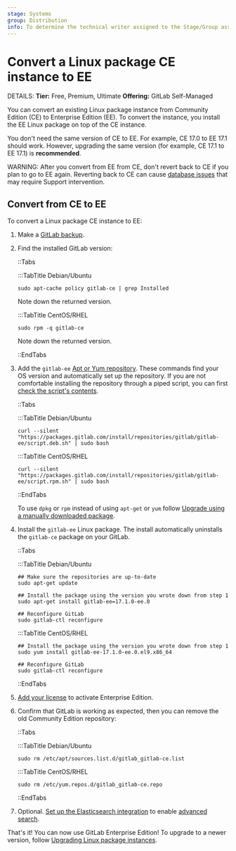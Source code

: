 ```yaml
---
stage: Systems
group: Distribution
info: To determine the technical writer assigned to the Stage/Group associated with this page, see https://handbook.gitlab.com/handbook/product/ux/technical-writing/#assignments
---
```


# Convert a Linux package CE instance to EE

DETAILS:
**Tier:** Free, Premium, Ultimate
**Offering:** GitLab Self-Managed

You can convert an existing Linux package instance from Community Edition (CE) to Enterprise Edition (EE).
To convert the instance, you install the EE Linux package on top of the CE instance.

You don't need the same version of CE to EE. For example, CE 17.0 to EE 17.1 should work. However, upgrading the same
version (for example, CE 17.1 to EE 17.1) is **recommended**.

WARNING:
After you convert from EE from CE, don't revert back to CE if you plan to go to EE again. Reverting back to CE can cause
[database issues](package_troubleshooting.md#500-error-when-accessing-project-repository-settings) that may require
Support intervention.

## Convert from CE to EE

To convert a Linux package CE instance to EE:

1. Make a [GitLab backup](../../administration/backup_restore/backup_gitlab.md).
1. Find the installed GitLab version:

   ::Tabs

   :::TabTitle Debian/Ubuntu

   ```shell
   sudo apt-cache policy gitlab-ce | grep Installed
   ```

   Note down the returned version.

   :::TabTitle CentOS/RHEL

   ```shell
   sudo rpm -q gitlab-ce
   ```

   Note down the returned version.

   ::EndTabs

1. Add the `gitlab-ee` [Apt or Yum repository](https://packages.gitlab.com/gitlab/gitlab-ee/install). These commands
   find your OS version and automatically set up the repository. If you are not comfortable installing the repository
   through a piped script, you can first [check the script's contents](https://packages.gitlab.com/gitlab/gitlab-ee/install).

   ::Tabs

   :::TabTitle Debian/Ubuntu

   ```shell
   curl --silent "https://packages.gitlab.com/install/repositories/gitlab/gitlab-ee/script.deb.sh" | sudo bash
   ```

   :::TabTitle CentOS/RHEL

   ```shell
   curl --silent "https://packages.gitlab.com/install/repositories/gitlab/gitlab-ee/script.rpm.sh" | sudo bash
   ```

   ::EndTabs

   To use `dpkg` or `rpm` instead of using `apt-get` or `yum` follow
   [Upgrade using a manually downloaded package](index.md#by-using-a-downloaded-package).

1. Install the `gitlab-ee` Linux package. The install automatically uninstalls the `gitlab-ce` package on your GitLab.

   ::Tabs

   :::TabTitle Debian/Ubuntu

   ```shell
   ## Make sure the repositories are up-to-date
   sudo apt-get update

   ## Install the package using the version you wrote down from step 1
   sudo apt-get install gitlab-ee=17.1.0-ee.0

   ## Reconfigure GitLab
   sudo gitlab-ctl reconfigure
   ```

   :::TabTitle CentOS/RHEL

   ```shell
   ## Install the package using the version you wrote down from step 1
   sudo yum install gitlab-ee-17.1.0-ee.0.el9.x86_64

   ## Reconfigure GitLab
   sudo gitlab-ctl reconfigure
   ```

   ::EndTabs

1. [Add your license](../../administration/license.md) to activate Enterprise Edition.
1. Confirm that GitLab is working as expected, then you can remove the old Community Edition repository:

   ::Tabs

   :::TabTitle Debian/Ubuntu

   ```shell
   sudo rm /etc/apt/sources.list.d/gitlab_gitlab-ce.list
   ```

   :::TabTitle CentOS/RHEL

   ```shell
   sudo rm /etc/yum.repos.d/gitlab_gitlab-ce.repo
   ```

   ::EndTabs

1. Optional. [Set up the Elasticsearch integration](../../integration/advanced_search/elasticsearch.md) to enable
   [advanced search](../../user/search/advanced_search.md).

That's it! You can now use GitLab Enterprise Edition! To upgrade to a newer
version, follow [Upgrading Linux package instances](index.md).
